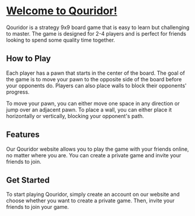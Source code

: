# [Welcome to Qouridor!](https://quoridor.online)

Qouridor is a strategy 9x9 board game that is easy to learn but challenging to master. The game is designed for 2-4 players and is perfect for friends looking to spend some quality time together.

## How to Play

Each player has a pawn that starts in the center of the board. The goal of the game is to move your pawn to the opposite side of the board before your opponents do. Players can also place walls to block their opponents' progress.

To move your pawn, you can either move one space in any direction or jump over an adjacent pawn. To place a wall, you can either place it horizontally or vertically, blocking your opponent's path.

## Features

Our Qouridor website allows you to play the game with your friends online, no matter where you are. You can create a private game and invite your friends to join.

## Get Started

To start playing Qouridor, simply create an account on our website and choose whether you want to create a private game. Then, invite your friends to join your game.
